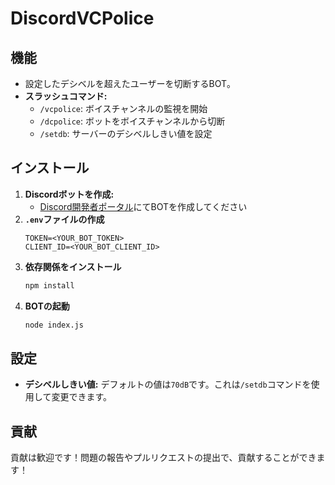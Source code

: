 # DiscordVCPolice

## 機能

- 設定したデシベルを超えたユーザーを切断するBOT。
- **スラッシュコマンド:**
    - `/vcpolice`: ボイスチャンネルの監視を開始
    - `/dcpolice`: ボットをボイスチャンネルから切断
    - `/setdb`: サーバーのデシベルしきい値を設定

## インストール

1. **Discordボットを作成:**
   - [Discord開発者ポータル](https://discord.com/developers/applications)にてBOTを作成してください
2. **`.env`ファイルの作成**
    ```
    TOKEN=<YOUR_BOT_TOKEN>
    CLIENT_ID=<YOUR_BOT_CLIENT_ID>
    ```
3. **依存関係をインストール**
    ```bash
    npm install
    ```
4. **BOTの起動**
    ```bash
    node index.js
    ```

## 設定

- **デシベルしきい値:** デフォルトの値は`70dB`です。これは`/setdb`コマンドを使用して変更できます。

## 貢献

貢献は歓迎です！問題の報告やプルリクエストの提出で、貢献することができます！